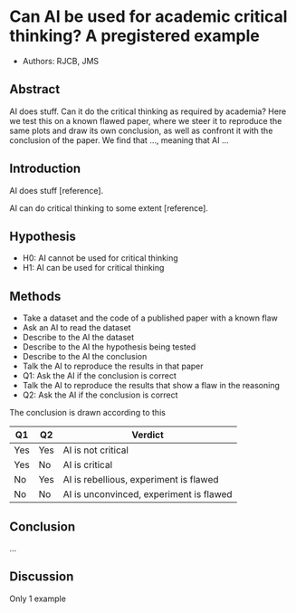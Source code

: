 # Can AI be used for academic critical thinking? A pregistered example

- Authors: RJCB, JMS

## Abstract

AI does stuff.
Can it do the critical thinking as required by academia?
Here we test this on a known flawed paper,
where we steer it to reproduce the same plots
and draw its own conclusion, as well as confront
it with the conclusion of the paper.
We find that ..., meaning that AI ...

## Introduction

AI does stuff [reference].

AI can do critical thinking to some extent [reference].

## Hypothesis

- H0: AI cannot be used for critical thinking
- H1: AI can be used for critical thinking

## Methods

- Take a dataset and the code of a published paper with a known flaw
- Ask an AI to read the dataset
- Describe to the AI the dataset
- Describe to the AI the hypothesis being tested
- Describe to the AI the conclusion
- Talk the AI to reproduce the results in that paper
- Q1: Ask the AI if the conclusion is correct
- Talk the AI to reproduce the results that show a flaw in the reasoning
- Q2: Ask the AI if the conclusion is correct

The conclusion is drawn according to this

Q1 |Q2 |Verdict
---|---|---------------------------------------
Yes|Yes|AI is not critical
Yes|No |AI is critical
No |Yes|AI is rebellious, experiment is flawed
No |No |AI is unconvinced, experiment is flawed

## Conclusion

...

## Discussion

Only 1 example







